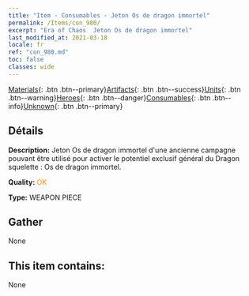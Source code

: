 ```yaml
---
title: "Item - Consumables - Jeton Os de dragon immortel"
permalink: /Items/con_980/
excerpt: "Era of Chaos  Jeton Os de dragon immortel"
last_modified_at: 2021-03-18
locale: fr
ref: "con_980.md"
toc: false
classes: wide
---
```

 [Materials](/fr/Items/){: .btn .btn--primary}[Artifacts](/fr/Items/Artifacts/){: .btn .btn--success}[Units](/fr/Items/Units/){: .btn .btn--warning}[Heroes](/fr/Items/Heroes/){: .btn .btn--danger}[Consumables](/fr/Items/Consumables/){: .btn .btn--info}[Unknown](/fr/Items/Unknown/){: .btn .btn--primary}

## Détails
 **Description:** Jeton Os de dragon immortel d'une ancienne campagne pouvant être utilisé pour activer le potentiel exclusif général du Dragon squelette : Os de dragon immortel.

 **Quality:** <span style="color: #FF8C00">OK</span>

 **Type:** WEAPON PIECE

## Gather

  None

## This item contains:

  None

